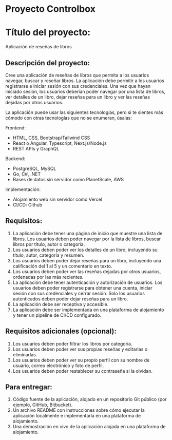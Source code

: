 # Proyecto Controlbox

# Título del proyecto:

Aplicación de reseñas de libros

## Descripción del proyecto:

Cree una aplicación de reseñas de libros que permita a los usuarios navegar, buscar y reseñar libros. La aplicación debe permitir a los usuarios registrarse e iniciar sesión con sus credenciales. Una vez que hayan iniciado sesión, los usuarios deberían poder navegar por una lista de libros, ver detalles de un libro, dejar reseñas para un libro y ver las reseñas dejadas por otros usuarios.

La aplicación puede usar las siguientes tecnologías, pero si te sientes más cómodo con otras tecnologías que no se enumeran, úsalas:

Frontend:

- HTML, CSS, Bootstrap/Tailwind CSS
- React o Angular, Typescript, Next.js/Node.js
- REST APIs y GraphQL

Backend:

- PostgreSQL, MySQL
- Go, C#, .NET
- Bases de datos sin servidor como PlanetScale, AWS

Implementación:

- Alojamiento web sin servidor como Vercel
- CI/CD: Github

## Requisitos:

1. La aplicación debe tener una página de inicio que muestre una lista de libros. Los usuarios deben poder navegar por la lista de libros, buscar libros por título, autor o categoría.
2. Los usuarios deben poder ver los detalles de un libro, incluyendo su título, autor, categoría y resumen.
3. Los usuarios deben poder dejar reseñas para un libro, incluyendo una calificación del 1 al 5 y un comentario en texto.
4. Los usuarios deben poder ver las reseñas dejadas por otros usuarios, ordenadas por las más recientes.
5. La aplicación debe tener autenticación y autorización de usuarios. Los usuarios deben poder registrarse para obtener una cuenta, iniciar sesión con sus credenciales y cerrar sesión. Solo los usuarios autenticados deben poder dejar reseñas para un libro.
6. La aplicación debe ser receptiva y accesible.
7. La aplicación debe ser implementada en una plataforma de alojamiento y tener un pipeline de CI/CD configurado.

## Requisitos adicionales (opcional):

1. Los usuarios deben poder filtrar los libros por categoría.
2. Los usuarios deben poder ver sus propias reseñas y editarlas o eliminarlas.
3. Los usuarios deben poder ver su propio perfil con su nombre de usuario, correo electrónico y foto de perfil.
4. Los usuarios deben poder restablecer su contraseña si la olvidan.

## Para entregar:

1. Código fuente de la aplicación, alojado en un repositorio Git público (por ejemplo, GitHub, Bitbucket).
2. Un archivo README con instrucciones sobre cómo ejecutar la aplicación localmente e implementarla en una plataforma de alojamiento.
3. Una demostración en vivo de la aplicación alojada en una plataforma de alojamiento.